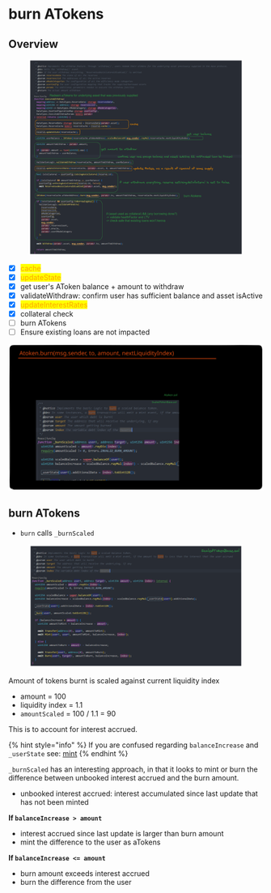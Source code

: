 # burn ATokens

## Overview

<figure><img src="../../.gitbook/assets/image (50).png" alt=""><figcaption></figcaption></figure>

* [x] <mark style="color:orange;">cache</mark>
* [x] <mark style="color:orange;">updateState</mark>
* [x] get user's AToken balance + amount to withdraw
* [x] validateWithdraw: confirm user has sufficient balance and asset isActive
* [x] <mark style="color:orange;">updateInterestRates</mark>
* [x] collateral check
* [ ] burn ATokens
* [ ] Ensure existing loans are not impacted&#x20;

<img src="../../.gitbook/assets/file.excalidraw (5).svg" alt="" class="gitbook-drawing">

## burn ATokens

* `burn` calls `_burnScaled`

<figure><img src="../../.gitbook/assets/image (69) (1).png" alt=""><figcaption></figcaption></figure>

Amount of tokens burnt is scaled against current liquidity index

* amount = 100
* liquidity index = 1.1
* `amountScaled` = 100 / 1.1 = 90

This is to account for interest accrued.&#x20;

{% hint style="info" %}
If you are confused regarding `balanceIncrease` and `_userState` see: [mint](../supply/transfer-and-mint.md#mint)
{% endhint %}

`_burnScaled` has an interesting approach, in that it looks to mint or burn the difference between unbooked interest accrued and the burn amount.

* unbooked interest accrued: interest accumulated since last update that has not been minted&#x20;

**If `balanceIncrease > amount`**

* interest accrued since last update is larger than burn amount
* mint the difference to the user as aTokens

**If `balanceIncrease <= amount`**

* burn amount exceeds interest accrued
* burn the difference from the user
